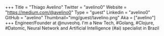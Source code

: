 +++
Title = "Thiago Avelino"
Twitter = "avelino0"
Website = "https://medium.com/@avelino0"
Type = "guest"
Linkedin = "avelino0"
GitHub = "avelino"
Thumbnail="img/guest/tavelino.png"
Aka = ["avelino"]
+++
Engineer/Founder at @nuveohq. I'm a New Tech, #Golang, #Clojure, #Datomic, Neural Network and Artificial Intelligence (#ai) specialist in Brazil
